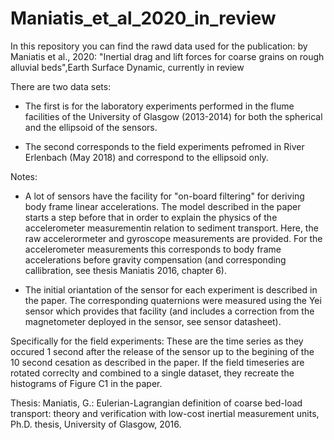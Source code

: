# Maniatis_et_al_2020_in_review
In this repository you can find the rawd data used for the publication: 
by Maniatis et al., 2020: "Inertial drag and lift forces for coarse grains on rough alluvial beds",Earth Surface Dynamic, currently in review

There are two data sets:

- The first is for the laboratory experiments performed in the flume facilities of the University of Glasgow (2013-2014) for both the spherical and the ellipsoid of the sensors.

- The second corresponds to the field experiments pefromed in River Erlenbach (May 2018) and correspond to the ellipsoid only. 

Notes: 
- A lot of sensors have the facility for "on-board filtering" for deriving body frame linear accelerations. The model described in the paper starts a step before that in order to explain the physics of the accelerometer measurementin relation to sediment transport. Here, the raw accelerormeter and gyroscope measurements are provided. For the accelerometer measurements this corresponds to body frame accelerations before gravity compensation (and corresponding callibration, see thesis Maniatis 2016, chapter 6). 

- The initial oriantation of the sensor for each experiment is described in the paper. The corresponding quaternions were measured using the Yei sensor which provides that facility (and includes a correction from the magnetometer deployed in the sensor, see sensor datasheet).

Specifically for the field experiments:
These are the time series as they occured 1 second after the release of the sensor up to the begining of the 10 second cesation as described in the paper. If the field timeseries are rotated correclty and combined to a single dataset, they recreate the histograms of Figure C1 in the paper. 


Thesis:
Maniatis, G.: Eulerian-Lagrangian definition of coarse bed-load transport: theory and verification with low-cost inertial measurement units,
Ph.D. thesis, University of Glasgow, 2016.
